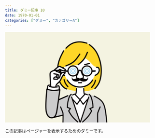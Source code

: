 ```yaml
---
title: ダミー記事 10
date: 1970-01-01
categories: ["ダミー", "カテゴリーA"]
---
```


![](thumbnail.png)

この記事はページャーを表示するためのダミーです。
